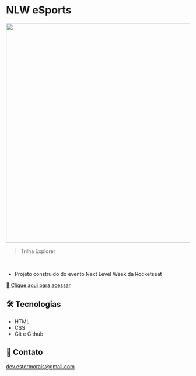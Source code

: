 # NLW eSports

<p align="center">
   <img src="https://user-images.githubusercontent.com/97535906/190470242-f9133670-6470-44e9-bda3-47feccfca329.png" width="600"/>
</p>

> Trilha Explorer

<br>

- Projeto construído do evento Next Level Week da Rocketseat

[🔗 Clique aqui para acessar](https://nlw-landing.vercel.app/)

## 🛠 Tecnologias 

- HTML
- CSS
- Git e Github

## 💜 Contato

dev.estermorais@gmail.com

